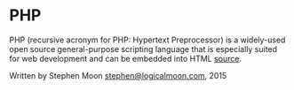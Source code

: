 # PHP

PHP (recursive acronym for PHP: Hypertext Preprocessor) is a widely-used 
open source general-purpose scripting language that is especially suited 
for web development and can be embedded into HTML [source](http://php.net/manual/en/intro-whatis.php). 

Written by Stephen Moon stephen@logicalmoon.com, 2015
